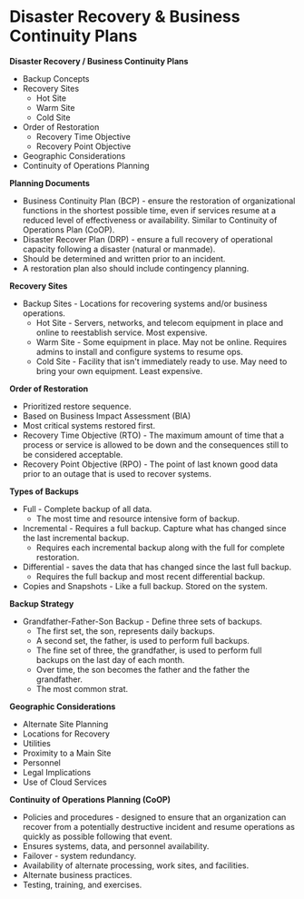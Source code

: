 # Disaster Recovery & Business Continuity Plans

**Disaster Recovery / Business Continuity Plans**

* Backup Concepts
* Recovery Sites
  * Hot Site
  * Warm Site
  * Cold Site
* Order of Restoration
  * Recovery Time Objective
  * Recovery Point Objective
* Geographic Considerations
* Continuity of Operations Planning

**Planning Documents**

* Business Continuity Plan \(BCP\) - ensure the restoration of organizational functions in the shortest possible time, even if services resume at a reduced level of effectiveness or availability. Similar to Continuity of Operations Plan \(CoOP\).
* Disaster Recover Plan \(DRP\) - ensure a full recovery of operational capacity following a disaster \(natural or manmade\).
* Should be determined and written prior to an incident.
* A restoration plan also should include contingency planning.

**Recovery Sites**

* Backup Sites - Locations for recovering systems and/or business operations.
  * Hot Site - Servers, networks, and telecom equipment in place and online to reestablish service. Most expensive.
  * Warm Site - Some equipment in place. May not be online. Requires admins to install and configure systems to resume ops.
  * Cold Site - Facility that isn't immediately ready to use. May need to bring your own equipment. Least expensive.

**Order of Restoration**

* Prioritized restore sequence.
* Based on Business Impact Assessment \(BIA\)
* Most critical systems restored first.
* Recovery Time Objective \(RTO\) - The maximum amount of time that a process or service is allowed to be down and the consequences still to be considered acceptable.
* Recovery Point Objective \(RPO\) - The point of last known good data prior to an outage that is used to recover systems.

**Types of Backups**

* Full - Complete backup of all data.
  * The most time and resource intensive form of backup.
* Incremental - Requires a full backup. Capture what has changed since the last incremental backup.
  * Requires each incremental backup along with the full for complete restoration.
* Differential - saves the data that has changed since the last full backup.
  * Requires the full backup and most recent differential backup.
* Copies and Snapshots - Like a full backup. Stored on the system.

**Backup Strategy**

* Grandfather-Father-Son Backup - Define three sets of backups.
  * The first set, the son, represents daily backups.
  * A second set, the father, is used to perform full backups.
  * The fine set of three, the grandfather, is used to perform full backups on the last day of each month.
  * Over time, the son becomes the father and the father the grandfather.
  * The most common strat.

**Geographic Considerations**

* Alternate Site Planning
* Locations for Recovery
* Utilities
* Proximity to a Main Site
* Personnel
* Legal Implications
* Use of Cloud Services

**Continuity of Operations Planning \(CoOP\)**

* Policies and procedures - designed to ensure that an organization can recover from a potentially destructive incident and resume operations as quickly as possible following that event.
* Ensures systems, data, and personnel availability.
* Failover - system redundancy.
* Availability of alternate processing, work sites, and facilities.
* Alternate business practices.
* Testing, training, and exercises.

